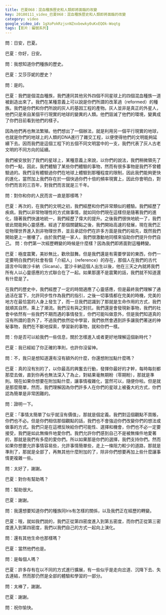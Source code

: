```yaml
---
title: 巴夏068：混血種族歷史和人類即將面臨的改變
key: 20180111_video_巴夏068：混血種族歷史和人類即將面臨的改變
category: video
google_video_id: 1gXoPokRzjsnNZnxbewky0uKxEQOk-Woqtg
tags: [影片｜編號系列]
---
```


問：日安，巴夏。

巴夏：你好，日安。

問：我想知道你們種族的歷史。

巴夏：艾莎莎妮的歷史？

問：是的。

巴夏：我們是個混血種族，我們連同其他另外四個不同星球上的四個混血種族一道被創造出來了。我們在某種意義上可以說是你們所謂的改革過（reformed）的種族。我們是你們和你們所說的灰人的基因工程的產物。灰人並非是真正的外星人，他們只是來自某個平行現實的地球的變異的人類。他們毀滅了他們的環境，變異成了你們目前看到他們的樣子。

因為他們再也無法繁殖。他們想出了一個辦法，就是利用另一個平行現實的地球，也就是你們的地球上的人類的DNA進行了雜交工程，以便使得他們的文明能夠延續下去。因而我們是這個工程下的五個不同文明當中的一支，我們代表了灰人古老文明的不同方向的延續。

我們被安放到了我們的星球上，某種意義上來說，以你們的說法，我們稍微領先了你們一點，因此，我們體驗了某些你們體驗的事物，然而有很多事物是我們不曾體驗過的。我們沒有體驗過你們在地球上體驗到那種程度的限制，因此我們能夠更快的進化，當然加上我們存在於一個快過你們十倍的頻率現實上，因此你會明白，對你們而言的三百年，對我們而言就是三千年。

問：對你和你的人民而言一直是那樣嗎？

巴夏：再次的，在我們的文明之初，我們經歷和你們非常類似的體驗。我們經歷了疾病，我們以非常物理性的方式做事情，就如同你們現在這樣但是隨著我們的進化，隨著我們快速地統一，我們經歷了偉大的提升。之後我們很快地統一了，我們彼此間能夠心靈感應。經過了那個關鍵點之後，我們開始高速的發展，現在我們正從物理世界進入到非物理世界，並且承認你們在許多方面是我們的祖先，既然我們開始更上一層樓了，由於我們是一家人，我們很激動地同樣來協助你們提升你們自己。
問：你們第一次經歷轉變的時候是什麼樣？因為我們即將面對這種轉變。

巴夏：極度震驚，美妙無比，歡欣鼓舞。但是我們還是有需要學習的東西，你們一定要明白我們的社會有個「介紹人」（reference）的存在，那個人在我們的古代語言中叫做沙卡納（Sicana）。當沙卡納這個人出生以後，他在三天之內就將我們所有人以心靈感應的方式聯合在了一起。如果那還不是震驚的話，我們就不知道還有什麼是了。

在我們的歷史中，我們經歷了一定的時間適應了心靈感應，但是最終我們理解了通過活在當下，允許同步性作為我們的指引，之後一切事情都在完美的時機，完美的地方在最恰當的人身上發生了，而一旦我們認識到了那就是生命作用的方式，我們就順其自然，乘上了潮流。我們沒有與之對抗，我們還是會發現新事物，我們的社會中依然有一些我們不期而遇的事情發生，你們可能叫做意外，但是我們知道真的沒有所謂的意外了，不過我們依然從中學習，我們依然會遇到許多讓我們著迷的神秘事物，我們在不斷地探索，學習新的事物，就和你們一樣。

問：你是否可以給我們一些信息，關於怎樣進入或者更好地理解這個新時代？

巴夏：我已經給了你正確的準則，也許你沒留神。

問：不，我只是想知道還有沒有額外的什麼，你還想附加點什麼嗎？

巴夏：真的沒有別的了，以你最高的興奮去行動，發揮你最好的才幹，每時每刻都那麼去做，直到你再也無法深入了為止，對結果毫無期盼（零期盼），那就是準則。現在如果你想要在附加點什麼，讓事情複雜化，當然可以，隨便你啦。但是就是那麼簡單，然而，我們理解因為你們許多人在你們的星球上被養大的方式，你們認為簡單是非常困難的。

問：證明一下。

巴夏：「事情太簡單了似乎就沒有價值」，那就是個定義。我們對這個觀點不買賬，你們也不必。但是你們相信那個觀點的話，我們也不會強迫你們改變你們的想法或做事的方式。我們只是在這裡反映給你們可能性、選擇和機會，你們也不必一定要接受，我們是如此無條件地愛你們。我們允許你們感到自己不是被無條件地愛著的，那就是我們有多麼的愛你們。所以如果那是你們的選擇，我們支持你們。然而如果你想要允許事情容易些，允許事情簡單些，走上一條阻力較少的道路，那就是準則了，那就是全部了，再無其他什麼附加的了，除非你們想要再加上些什麼讓事情更複雜一些。

問：太好了，謝謝。

巴夏：對你有幫助嗎？

問：幫助很大。

巴夏：謝謝。

問：我還想要知道你們的種族同Iris有怎樣的關係，以及我們正在經歷的轉變。

巴夏：哦，就如我們說的，我們正從第四密度進入到第五密度，而你們正從第三密度進入到第四密度，我們以我們自己的方式一起向上演化。

問：還有其他生命也那樣嗎？

巴夏：當然他們也是。

問：是每個人嗎？

巴夏：許多存有在以不同的方式進行擴展，有一些似乎是走向岔道、沉降下去、失去連結，然而那仍然是全部的體驗和學習的一部分。

問：太棒了，謝謝。

巴夏：謝謝。

問：祝你愉快。
